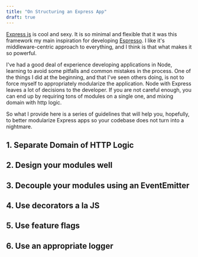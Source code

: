 ```yaml
---
title: "On Structuring an Express App"
draft: true
---
```


[Express js][1] is cool and sexy. It is so minimal and flexible that it was this framework my main inspiration for developing [Espresso][2]. I like it's middleware-centric approach to everything, and I think is that what makes it so powerful.

I've had a good deal of experience developing applications in Node, learning to avoid some pitfalls and common mistakes in the process. One of the things I did at the beginning, and that I've seen others doing, is not to force myself to appropriately modularize the application. Node with Express leaves a lot of decisions to the developer. If you are not careful enough, you can end up by requiring tons of modules on a single one, and mixing domain with http logic.

So what I provide here is a series of guidelines that will help you, hopefully, to better modularize Express apps so your codebase does not turn into a nightmare.

## 1. Separate Domain of HTTP Logic

## 2. Design your modules well

## 3. Decouple your modules using an EventEmitter

## 4. Use decorators a la JS

## 5. Use feature flags

## 6. Use an appropriate logger

[1]: https://expressjs.com/
[2]: https://github.com/espresso-php/http